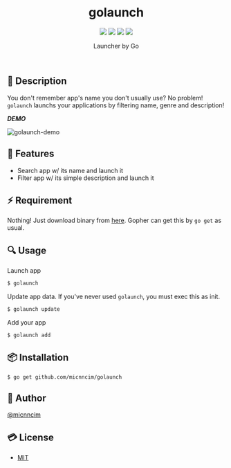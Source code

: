 <br>

<h1 align="center">golaunch</h1>

<p align="center">
  <a href="https://github.com/micnncim/golaunch/releases"><img src="https://img.shields.io/badge/release-v0.1.0-blue.svg"></a>
  <a href="./LICENSE"><img src="https://img.shields.io/badge/license-MIT-blue.svg"/></a>
  <a href="https://travis-ci.org/micnncim/golaunch"><img src="https://travis-ci.org/micnncim/golaunch.svg?branch=master"/></a>
  <a href="https://goreportcard.com/report/github.com/micnncim/golaunch"><img src="https://goreportcard.com/badge/github.com/micnncim/golaunch"/></a>
</p>

<p align="center">
Launcher by Go
</p>

<br>

## :memo: Description

You don't remember app's name you don't usually use? No problem! `golaunch` launchs your applications by filtering name, genre and description!

***DEMO***

![golaunch-demo](https://user-images.githubusercontent.com/21333876/38103109-6bd0cfca-33c0-11e8-9e9d-86a86165877f.gif)

## :rocket: Features

- Search app w/ its name and launch it
- Filter app w/ its simple description and launch it

## :zap: Requirement

Nothing! Just download binary from [here](https://github.com/micnncim/golaunch/releases). Gopher can get this by `go get` as usual.

## :mag: Usage

Launch app

```sh
$ golaunch
```

Update app data. If you've never used `golaunch`, you must exec this as init.

```sh
$ golaunch update
```

Add your app

```sh
$ golaunch add
```

## :package: Installation

```
$ go get github.com/micnncim/golaunch
```

## :bust_in_silhouette: Author

[@micnncim](https://twitter.com/micnncim)

## :credit_card: License

- [MIT](./LICENSE)
